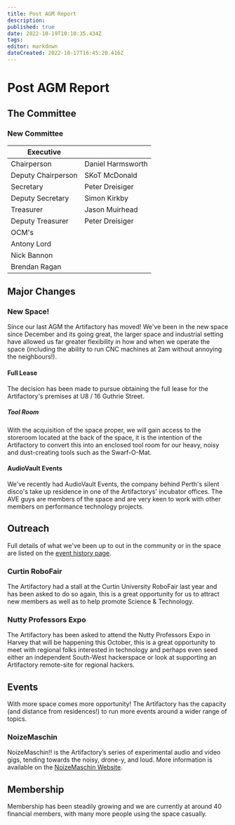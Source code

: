 ```yaml
---
title: Post AGM Report
description: 
published: true
date: 2022-10-19T10:10:35.434Z
tags: 
editor: markdown
dateCreated: 2022-10-17T16:45:20.416Z
---
```


# Post AGM Report

## The Committee

### New Committee

| Executive          |                   |
|--------------------|-------------------|
| Chairperson        | Daniel Harmsworth |
| Deputy Chairperson | SKoT McDonald     |
| Secretary          | Peter Dreisiger   |
| Deputy Secretary   | Simon Kirkby      |
| Treasurer          | Jason Muirhead    |
| Deputy Treasurer   | Peter Dreisiger   |
| OCM's              |                   |
| Antony Lord        |                   |
| Nick Bannon        |                   |
| Brendan Ragan      |                   |

## Major Changes

### New Space!

Since our last AGM the Artifactory has moved! We've been in the new space since December and its going great, the larger space and industrial setting have allowed us far greater flexibility in how and when we operate the space (including the ability to run CNC machines at 2am without annoying the neighbours!).

#### Full Lease

The decision has been made to pursue obtaining the full lease for the Artifactory's premises at U8 / 16 Guthrie Street.

##### Tool Room

With the acquisition of the space proper, we will gain access to the storeroom located at the back of the space, it is the intention of the Artifactory to convert this into an enclosed tool room for our heavy, noisy and dust-creating tools such as the Swarf-O-Mat.

#### AudioVault Events

We've recently had AudioVault Events, the company behind Perth's silent disco's take up residence in one of the Artifactorys' incubator offices. The AVE guys are members of the space and are very keen to work with other members on performance technology projects.

## Outreach

Full details of what we've been up to out in the community or in the space are listed on the [event history page](/artifactory_events_history).

### Curtin RoboFair

The Artifactory had a stall at the Curtin University RoboFair last year and has been asked to do so again, this is a great opportunity for us to attract new members as well as to help promote Science & Technology.

### Nutty Professors Expo

The Artifactory has been asked to attend the Nutty Professors Expo in Harvey that will be happening this October, this is a great opportunity to meet with regional folks interested in technology and perhaps even seed either an independent South-West hackerspace or look at supporting an Artifactory remote-site for regional hackers.

## Events

With more space comes more opportunity! The Artifactory has the capacity (and distance from residences!) to run more events around a wider range of topics.

### NoizeMaschin

NoizeMaschin!! is the Artifactory’s series of experimental audio and video gigs, tending towards the noisy, drone-y, and loud. More information is available on the [NoizeMaschin Website](http://noizemaschin.artifactory.org.au).

## Membership

Membership has been steadily growing and we are currently at around 40 financial members, with many more people using the space casually.

